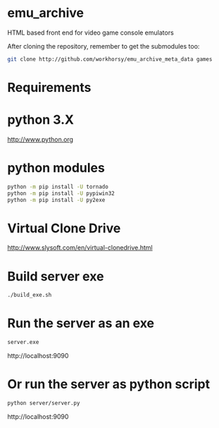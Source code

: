 # emu_archive
HTML based front end for video game console emulators

After cloning the repository, remember to get the submodules too:

~~~bash
git clone http://github.com/workhorsy/emu_archive_meta_data games
~~~

# Requirements

# python 3.X
http://www.python.org

# python modules

~~~bash
python -m pip install -U tornado
python -m pip install -U pypiwin32
python -m pip install -U py2exe
~~~

# Virtual Clone Drive
http://www.slysoft.com/en/virtual-clonedrive.html



# Build server exe

~~~bash
./build_exe.sh
~~~

# Run the server as an exe

~~~bash
server.exe
~~~
http://localhost:9090

# Or run the server as python script

~~~bash
python server/server.py
~~~
http://localhost:9090
